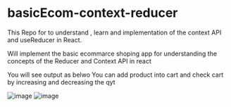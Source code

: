 # basicEcom-context-reducer
This Repo for to understand , learn and implementation of the context API and useReducer in React.

Will implement the basic ecommarce shoping app for understanding the concepts of the Reducer and Context API in react


You will see output as belwo
You can add product into cart and check cart by increasing and decreasing the qyt

![image](https://github.com/artikhot97/basicEcom-context-reducer/assets/61792772/53a869c3-34a8-451f-aef1-4aeca7730dcb)
![image](https://github.com/artikhot97/basicEcom-context-reducer/assets/61792772/2143fd68-e635-4459-9850-66da336e6eba)


